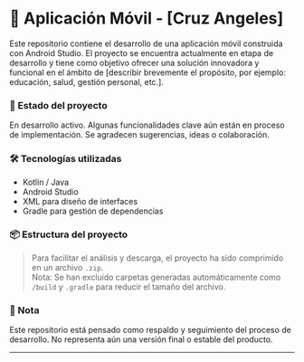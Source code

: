 # 📱 Aplicación Móvil - [Cruz Angeles]

Este repositorio contiene el desarrollo de una aplicación móvil construida con Android Studio. El proyecto se encuentra actualmente en etapa de desarrollo y tiene como objetivo ofrecer una solución innovadora y funcional en el ámbito de [describir brevemente el propósito, por ejemplo: educación, salud, gestión personal, etc.].

### 🚧 Estado del proyecto
En desarrollo activo. Algunas funcionalidades clave aún están en proceso de implementación. Se agradecen sugerencias, ideas o colaboración.

### 🛠️ Tecnologías utilizadas
- Kotlin / Java
- Android Studio
- XML para diseño de interfaces
- Gradle para gestión de dependencias

### 📦 Estructura del proyecto
> Para facilitar el análisis y descarga, el proyecto ha sido comprimido en un archivo `.zip`.  
> Nota: Se han excluido carpetas generadas automáticamente como `/build` y `.gradle` para reducir el tamaño del archivo.

### 📌 Nota
Este repositorio está pensado como respaldo y seguimiento del proceso de desarrollo. No representa aún una versión final o estable del producto.

---

